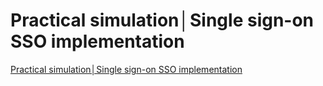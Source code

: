 # Practical simulation│Single sign-on SSO implementation
[Practical simulation│Single sign-on SSO implementation](https://aiwithcloud.com/2022/09/19/practical_simulation%e2%94%82single_sign_on_sso_implementation/)